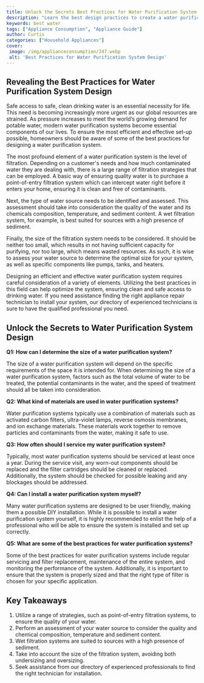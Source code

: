 ```yaml
---
title: Unlock the Secrets Best Practices for Water Purification System Design
description: "Learn the best design practices to create a water purification system that is effective and reliable Get insider tips on creating the right equipment combinations choosing the right filtration media and trouble-shooting common issues"
keywords: best water
tags: ["Appliance Consumption", "Appliance Guide"]
author: Curtis
categories: ["Household Appliances"]
cover: 
 image: /img/applianceconsumption/247.webp
 alt: 'Best Practices for Water Purification System Design'
---
```

## Revealing the Best Practices for Water Purification System Design

Safe access to safe, clean drinking water is an essential necessity for life. This need is becoming increasingly more urgent as our global resources are strained. As pressure increases to meet the world’s growing demand for potable water, modern water purification systems become essential components of our lives. To ensure the most efficient and effective set-up possible, homeowners should be aware of some of the best practices for designing a water purification system. 

The most profound element of a water purification system is the level of filtration. Depending on a customer's needs and how much contaminated water they are dealing with, there is a large range of filtration strategies that can be employed. A basic way of ensuring quality water is to purchase a point-of-entry filtration system which can intercept water right before it enters your home, ensuring it is clean and free of contaminants. 

Next, the type of water source needs to be identified and assessed. This assessment should take into consideration the quality of the water and its chemicals composition, temperature, and sediment content. A wet filtration system, for example, is best suited for sources with a high presence of sediment. 

Finally, the size of the filtration system needs to be considered. It should be neither too small, which results in not having sufficient capacity for purifying, nor too large, which means wasted resources. As such, it is wise to assess your water source to determine the optimal size for your system, as well as specific components like pumps, tanks, and heaters. 

Designing an efficient and effective water purification system requires careful consideration of a variety of elements. Utilizing the best practices in this field can help optimize the system, ensuring clean and safe access to drinking water. If you need assistance finding the right appliance repair technician to install your system, our directory of experienced technicians is sure to have the qualified professional you need.

## Unlock the Secrets to Water Purification System Design

**Q1: How can I determine the size of a water purification system?**

The size of a water purification system will depend on the specific requirements of the space it is intended for. When determining the size of a water purification system, factors such as the total volume of water to be treated, the potential contaminants in the water, and the speed of treatment should all be taken into consideration.

**Q2: What kind of materials are used in water purification systems?**

Water purification systems typically use a combination of materials such as activated carbon filters, ultra-violet lamps, reverse osmosis membranes, and ion exchange materials. These materials work together to remove particles and contaminants from the water, making it safe to use. 

**Q3: How often should I service my water purification system?**

Typically, most water purification systems should be serviced at least once a year. During the service visit, any worn-out components should be replaced and the filter cartridges should be cleaned or replaced. Additionally, the system should be checked for possible leaking and any blockages should be addressed.

**Q4: Can I install a water purification system myself?**

Many water purification systems are designed to be user friendly, making them a possible DIY installation. While it is possible to install a water purification system yourself, it is highly recommended to enlist the help of a professional who will be able to ensure the system is installed and set up correctly. 

**Q5: What are some of the best practices for water purification systems?**

Some of the best practices for water purification systems include regular servicing and filter replacement, maintenance of the entire system, and monitoring the performance of the system. Additionally, it is important to ensure that the system is properly sized and that the right type of filter is chosen for your specific application.

## Key Takeaways

1. Utilize a range of strategies, such as point-of-entry filtration systems, to ensure the quality of your water.
2. Perform an assessment of your water source to consider the quality and chemical composition, temperature and sediment content.
3. Wet filtration systems are suited to sources with a high presence of sediment.
4. Take into account the size of the filtration system, avoiding both undersizing and oversizing.
5. Seek assistance from our directory of experienced professionals to find the right technician for installation.
